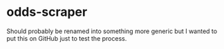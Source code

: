 odds-scraper
============

Should probably be renamed into something more generic but I wanted to
put this on GitHub just to test the process.
